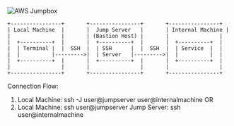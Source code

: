 ![AWS Jumpbox](https://github.com/user-attachments/assets/5bf904e4-911b-4536-9f15-746cf9d47f8f)

```
+----------------+       +----------------+       +----------------+
| Local Machine  |       |  Jump Server   |       | Internal Machine |
|                |       | (Bastion Host) |       |                |
|  +----------+  |       |  +----------+  |       |  +----------+  |
|  | Terminal |  |  SSH  |  | SSH      |  |  SSH  |  | Service  |  |
|  |          |--------->|  | Server   |--------->|  |          |  |
|  +----------+  |       |  +----------+  |       |  +----------+  |
|                |       |                |       |                |
+----------------+       +----------------+       +----------------+
```

Connection Flow:
1. Local Machine: ssh -J user@jumpserver user@internalmachine
   OR
2. Local Machine: ssh user@jumpserver
   Jump Server: ssh user@internalmachine

